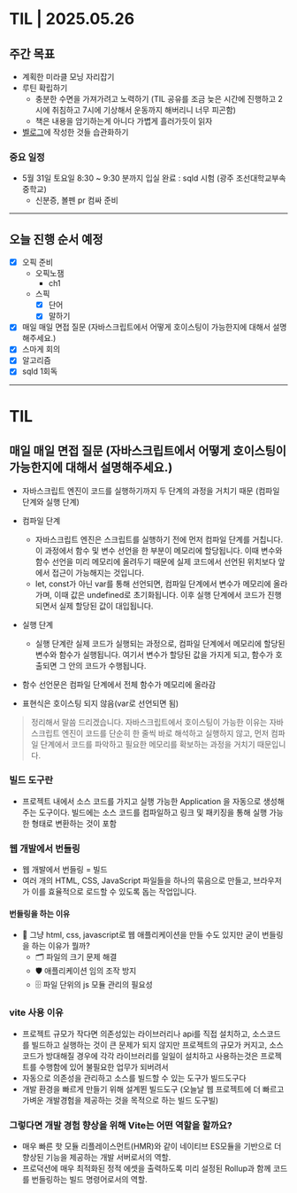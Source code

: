 # TIL | 2025.05.26

## 주간 목표

-   계획한 미라클 모닝 자리잡기
-   루틴 확립하기
    -   충분한 수면을 가져가려고 노력하기 (TIL 공유를 조금 늦은 시간에 진행하고 2시에 취침하고 7시에 기상해서 운동까지 해버리니 너무 피곤함)
    -   책은 내용을 암기하는게 아니다 가볍게 흘러가듯이 읽자
-   [벨로그](https://velog.io/@pigpgw/%EB%82%98%EC%9D%98-%EA%B0%9C%EB%B0%9C-%EC%84%B1%EC%9E%A5-%EC%A0%84%EB%9E%B5-%EC%83%9D%EA%B0%81%ED%95%98%EB%8A%94-%EA%B0%9C%EB%B0%9C%EC%9E%90%EB%A1%9C-%EB%82%98%EC%95%84%EA%B0%80%EA%B8%B0)에 작성한 것들 습관화하기

### 중요 일정

-   5월 31일 토요일 8:30 ~ 9:30 분까지 입실 완료 : sqld 시험 (광주 조선대학교부속중학교)
    -   신분증, 볼펜 pr 컴싸 준비

---

## 오늘 진행 순서 예정

-   [x] 오픽 준비
    -   오픽노잼
        -   ch1
    -   스픽
        -   [x] 단어
        -   [x] 말하기
-   [x] 매일 매일 면접 질문 (자바스크립트에서 어떻게 호이스팅이 가능한지에 대해서 설명해주세요.)
-   [x] 스마게 회의
-   [x] 알고리즘
-   [x] sqld 1회독

---

# TIL

## 매일 매일 면접 질문 (자바스크립트에서 어떻게 호이스팅이 가능한지에 대해서 설명해주세요.)

-   자바스크립트 엔진이 코드를 실행하기까지 두 단계의 과정을 거치기 때문 (컴파일 단계와 실행 단계)
-   컴파일 단계

    -   자바스크립트 엔진은 스크립트를 실행하기 전에 먼저 컴파일 단계를 거칩니다. 이 과정에서 함수 및 변수 선언을 한 부분이 메모리에 할당됩니다. 이때 변수와 함수 선언을 미리 메모리에 올려두기 때문에 실제 코드에서 선언된 위치보다 앞에서 접근이 가능해지는 것입니다.
    -   let, const가 아닌 var를 통해 선언되면, 컴파일 단계에서 변수가 메모리에 올라가며, 이때 값은 undefined로 초기화됩니다. 이후 실행 단계에서 코드가 진행되면서 실제 할당된 값이 대입됩니다.

-   실행 단계

    -   실행 단계란 실제 코드가 실행되는 과정으로, 컴파일 단계에서 메모리에 할당된 변수와 함수가 실행됩니다. 여기서 변수가 할당된 값을 가지게 되고, 함수가 호출되면 그 안의 코드가 수행됩니다.

-   함수 선언문은 컴파일 단계에서 전체 함수가 메모리에 올라감
-   표현식은 호이스팅 되지 않음(var로 선언되면 됨)

> 정리해서 말씀 드리겠습니다. 자바스크립트에서 호이스팅이 가능한 이유는 자바스크립트 엔진이 코드를 단순히 한 줄씩 바로 해석하고 실행하지 않고, 먼저 컴파일 단계에서 코드를 파악하고 필요한 메모리를 확보하는 과정을 거치기 때문입니다.

### 빌드 도구란

-   프로젝트 내에서 소스 코드를 가지고 실행 가능한 Application 을 자동으로 생성해 주는 도구이다. 빌드에는 소스 코드를 컴파일하고 링크 및 패키징을 통해 실행 가능한 형태로 변환하는 것이 포함

### 웹 개발에서 번들링

-   웹 개발에서 번들링 = 빌드
-   여러 개의 HTML, CSS, JavaScript 파일들을 하나의 묶음으로 만들고, 브라우저가 이를 효율적으로 로드할 수 있도록 돕는 작업입니다.

#### 번들링을 하는 이유

-   🧐 그냥 html, css, javascript로 웹 애플리케이션을 만들 수도 있지만 굳이 번들링을 하는 이유가 뭘까?
    -   🗂 파일의 크기 문제 해결
    -   🛡 애플리케이션 임의 조작 방지
    -   🗄 파일 단위의 js 모듈 관리의 필요성

### vite 사용 이유

-   프로젝트 규모가 작다면 의존성있는 라이브러리나 api를 직접 설치하고, 소스코드를 빌드하고 실행하는 것이 큰 문제가 되지 않지만 프로젝트의 규모가 커지고, 소스코드가 방대해질 경우에 각각 라이브러리를 일일이 설치하고 사용하는것은 프로젝트를 수행함에 있어 불필요한 업무가 되버려서
-   자동으로 의존성을 관리하고 소스를 빌드할 수 있는 도구가 빌드도구다
-   개발 환경을 빠르게 만들기 위해 설계뙨 빌드도구 (오늘날 웹 프로젝트에 더 빠르고 가벼운 개발경험을 제공하는 것을 목적으로 하는 빌드 도구빌)

### 그렇다면 개발 경험 향상을 위해 Vite는 어떤 역할을 할까요?

-   매우 빠른 핫 모듈 리플레이스먼트(HMR)와 같이 네이티브 ES모듈을 기반으로 더 향상된 기능을 제공하는 개발 서버로서의 역할.
-   프로덕션에 매우 최적화된 정적 에셋을 출력하도록 미리 설정된 Rollup과 함께 코드를 번들링하는 빌드 명령어로서의 역할.
